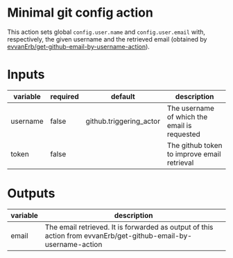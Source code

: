 # Minimal git config action
This action sets global `config.user.name` and `config.user.email` with, respectively, the given username and the retrieved email (obtained by [evvanErb/get-github-email-by-username-action](https://github.com/evvanErb/get-github-email-by-username-action)).

# Inputs
| variable | required | default | description |
| --- | --- | --- | --- |
| username | false | github.triggering\_actor | The username of which the email is requested |
| token | false | | The github token to improve email retrieval |

# Outputs
| variable | description |
| --- | --- |
| email | The email retrieved. It is forwarded as output of this action from evvanErb/get-github-email-by-username-action |

